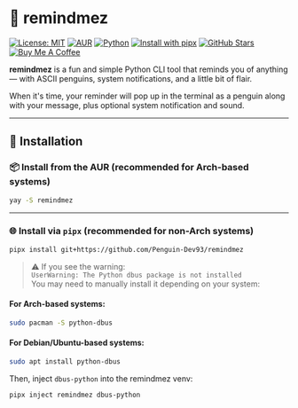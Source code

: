 # 🐧 remindmez

[![License: MIT](https://img.shields.io/badge/License-MIT-yellow.svg)](LICENSE)
[![AUR](https://img.shields.io/aur/version/remindmez)](https://aur.archlinux.org/packages/remindmez)
[![Python](https://img.shields.io/badge/Python-3.8%2B-blue.svg)](https://www.python.org/downloads/)
[![Install with pipx](https://img.shields.io/badge/Install%20with-pipx-blue?logo=pip)](https://github.com/Penguin-Dev93/remindmez)
[![GitHub Stars](https://img.shields.io/github/stars/Penguin-Dev93/remindmez?style=social)](https://github.com/Penguin-Dev93/remindmez/stargazers)
[![Buy Me A Coffee](https://img.shields.io/badge/Buy%20me%20a%20coffee-%E2%98%95-yellow?style=flat&logo=buy-me-a-coffee&logoColor=black)](https://buymeacoffee.com/penguin.dev93)


**remindmez** is a fun and simple Python CLI tool that reminds you of anything — with ASCII penguins, system notifications, and a little bit of flair.

When it's time, your reminder will pop up in the terminal as a penguin along with your message, plus optional system notification and sound.

---

## 🚀 Installation

### 📦 Install from the AUR (recommended for Arch-based systems)

```bash
yay -S remindmez
```

---

### 🌐 Install via `pipx` (recommended for non-Arch systems)

```bash
pipx install git+https://github.com/Penguin-Dev93/remindmez
```

> ⚠️ If you see the warning:  
> `UserWarning: The Python dbus package is not installed`  
> You may need to manually install it depending on your system:

#### For Arch-based systems:
```bash
sudo pacman -S python-dbus
```

#### For Debian/Ubuntu-based systems:
```bash
sudo apt install python-dbus
```

Then, inject `dbus-python` into the remindmez venv:

```bash
pipx inject remindmez dbus-python
```
